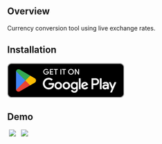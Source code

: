 ## Overview
Currency conversion tool using live exchange rates.

## Installation
<a href="https://play.google.com/store/apps/details?id=com.nicoqueijo.android.currencyconverter" target="_blank">
<img src="graphics/Google_Play_Badge.png" a_blank href="https://play.google.com/store/apps/details?id=com.nicoqueijo.android.currencyconverter">
</a>

## Demo
<p float="left">
  <img src="graphics/Demos/Demo_Dark.gif" hspace="4" width="400" />
  <img src="graphics/Demos/Demo_Light.gif" hspace="4" width="400" />
</p>
